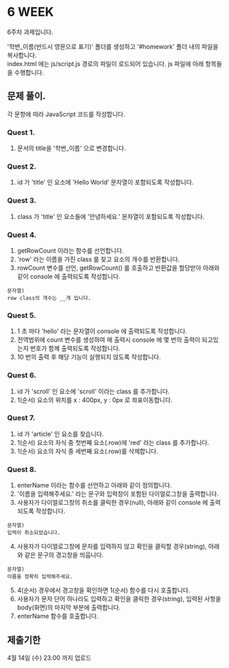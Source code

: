 # 6 WEEK

6주차 과제입니다.

'학번_이름(반드시 영문으로 표기)' 폴더를 생성하고 '#homework' 폴더 내의 파일을 복사합니다.<br/>
index.html 에는 js/script.js 경로의 파일이 로드되어 있습니다. js 파일에 아래 항목들을 수행합니다.


## 문제 풀이.
각 문항에 따라 JavaScript 코드를 작성합니다.


### Quest 1.
1) 문서의 title을 '학번_이름' 으로 변경합니다.


### Quest 2.
1) id 가 'title' 인 요소에 'Hello World' 문자열이 포함되도록 작성합니다.


### Quest 3.
1) class 가 'title' 인 요소들에 '안녕하세요.' 문자열이 포함되도록 작성합니다.


### Quest 4.
1) getRowCount 이라는 함수를 선언합니다.
2) 'row' 라는 이름을 가진 class 를 찾고 요소의 개수를 반환합니다.
3) rowCount 변수를 선언, getRowCount() 를 호출하고 반환값을 할당받아 아래와 같이 console 에 출력되도록 작성합니다.
```
문자열)
row class의 개수는 __개 입니다.
```


### Quest 5.
1) 1 초 마다 'hello' 라는 문자열이 console 에 출력되도록 작성합니다.
2) 전역범위에 count 변수를 생성하여 매 출력시 console 에 몇 번의 출력이 되고있는지 번호가 함께 출력되도록 작성합니다.
3) 10 번의 출력 후 해당 기능이 실행되지 않도록 작성합니다.


### Quest 6.
1) id 가 'scroll' 인 요소에 'scroll' 이라는 class 를 추가합니다.
2) 1(순서) 요소의 위치를 x : 400px, y : 0px 로 좌표이동합니다.


### Quest 7.
1) id 가 'article' 인 요소를 찾습니다.
2) 1(순서) 요소의 자식 중 첫번째 요소(.row)에 'red' 라는 class 를 추가합니다.
3) 1(순서) 요소의 자식 중 세번째 요소(.row)를 삭제합니다.


### Quest 8.
1) enterName 이라는 함수를 선언하고 아래와 같이 정의합니다.
2) '이름을 입력해주세요.' 라는 문구와 입력창이 포함된 다이얼로그창을 출력합니다.
3) 사용자가 다이얼로그창의 취소를 클릭한 경우(null), 아래와 같이 console 에 출력되도록 작성합니다.
```
문자열)
입력이 취소되었습니다.
```
4) 사용자가 다이얼로그창에 문자를 입력하지 않고 확인을 클릭할 경우(string), 아래와 같은 문구의 경고창을 띄웁니다.
```
문자열)
이름을 정확히 입력해주세요.
```
5) 4(순서) 경우에서 경고창을 확인하면 1(순서) 함수를 다시 호출합니다.
6) 사용자가 문자 단어 하나라도 입력하고 확인을 클릭한 경우(string), 입력된 사항을 body(화면)의 마지막 부분에 출력합니다.
7) enterName 함수를 호출합니다.


## 제출기한

4월 14일 (수) 23:00 까지 업로드